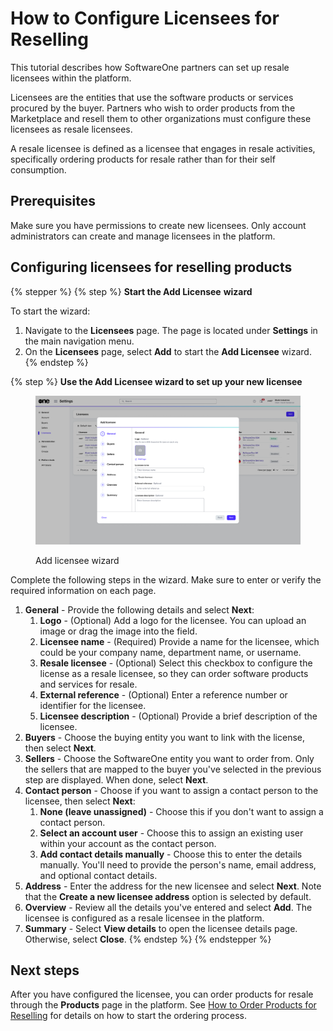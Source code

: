 # How to Configure Licensees for Reselling

This tutorial describes how SoftwareOne partners can set up resale licensees within the platform.

Licensees are the entities that use the software products or services procured by the buyer. Partners who wish to order products from the Marketplace and resell them to other organizations must configure these licensees as resale licensees.&#x20;

A resale licensee is defined as a licensee that engages in resale activities, specifically ordering products for resale rather than for their self consumption.

## Prerequisites

Make sure you have permissions to create new licensees. Only account administrators can create and manage licensees in the platform.

## Configuring licensees for reselling products

{% stepper %}
{% step %}
**Start the Add Licensee** **wizard**

To start the wizard:

1. Navigate to the **Licensees** page. The page is located under **Settings** in the main navigation menu.&#x20;
2. On the **Licensees** page, select **Add** to start the **Add Licensee** wizard.
{% endstep %}

{% step %}
**Use the Add Licensee wizard to set up your new licensee**

<figure><img src="../../../.gitbook/assets/add_licensee_wizard.png" alt=""><figcaption><p>Add licensee wizard</p></figcaption></figure>

Complete the following steps in the wizard. Make sure to enter or verify the required information on each page.

1. **General** - Provide the following details and select **Next**:&#x20;
   1. **Logo** - (Optional) Add a logo for the licensee. You can upload an image or drag the image into the field.
   2. **Licensee name** - (Required) Provide a name for the licensee, which could be your company name, department name, or username.&#x20;
   3. **Resale licensee** - (Optional) Select this checkbox to configure the license as a resale licensee, so they can order software products and services for resale.&#x20;
   4. **External reference** - (Optional) Enter a reference number or identifier for the licensee.
   5. **Licensee description** - (Optional) Provide a brief description of the licensee.
2. **Buyers** - Choose the buying entity you want to link with the license, then select **Next**.&#x20;
3. **Sellers** - Choose the SoftwareOne entity you want to order from. Only the sellers that are mapped to the buyer you've selected in the previous step are displayed. When done, select **Next**.
4. **Contact person** - Choose if you want to assign a contact person to the licensee, then select **Next**:
   1. **None (leave unassigned)** - Choose this if you don't want to assign a contact person.
   2. **Select an account user** - Choose this to assign an existing user within your account as the contact person.
   3. **Add contact details manually** - Choose this to enter the details manually. You'll need to provide the person's name, email address, and optional contact details.
5. **Address** - Enter the address for the new licensee and select **Next**. Note that the **Create a new licensee address** option is selected by default.&#x20;
6. **Overview** - Review all the details you've entered and select **Add**. The licensee is configured as a resale licensee in the platform.
7. **Summary** - Select **View details** to open the licensee details page. Otherwise, select **Close**.&#x20;
{% endstep %}
{% endstepper %}

## Next steps <a href="#reseller-discounts" id="reseller-discounts"></a>

After you have configured the licensee, you can order products for resale through the **Products** page in the platform. See [How to Order Products for Reselling](how-to-order-products-for-resale.md) for details on how to start the ordering process.
